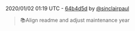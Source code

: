 2020/01/02 01:19 UTC - [64b4d5d](https://github.com/hassio-addons/addon-ledfx/commit/64b4d5d34bb401a4a38630decb052e018efb27bc) by [@sinclairpaul](https://github.com/sinclairpaul)
> 📚Align readme and adjust maintenance year 

